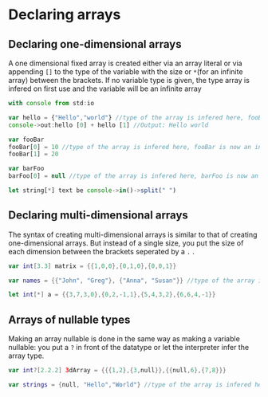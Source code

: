 # Declaring arrays

## Declaring one-dimensional arrays

A one dimensional fixed array is created either via an array literal or via appending `[]` to  the type of the variable with the size or `*`\(for an infinite array\) between the brackets. If no variable type is given, the type array is infered on first use and the variable will be an infinite array

```javascript
with console from std:io

var hello = {"Hello","world"} //type of the array is infered here, fooBar is now a string[2]
console->out:hello [0] + hello [1] //Output: Hello world

var fooBar
fooBar[0] = 10 //type of the array is infered here, fooBar is now an int[*]
fooBar[1] = 20

var barFoo
barFoo[0] = null //type of the array is infered here, barFoo is now an object[*]

let string[*] text be console->in()->split(" ")
```

## Declaring multi-dimensional arrays

The syntax of creating multi-dimensional arrays is similar to that of creating one-dimensional arrays. But instead of a single size, you put the size of each dimension between the brackets seperated by a `.` .

```swift
var int[3.3] matrix = {{1,0,0},{0,1,0},{0,0,1}}

var names = {{"John", "Greg"}, {"Anna", "Susan"}} //type of the array is infered here, names is now a string[2.2]

let int[*] a = {{3,7,3,0},{0,2,-1,1},{5,4,3,2},{6,6,4,-1}}
```

## Arrays of nullable types

Making an array nullable is done in the same way as making a variable nullable: you put a `?` in front of the datatype or let the interpreter infer the array type.

```swift
var int?[2.2.2] 3dArray = {{{1,2},{3,null}},{{null,6},{7,8}}}

var strings = {null, "Hello","World"} //type of the array is infered here, strings is now a string?[3]
```

